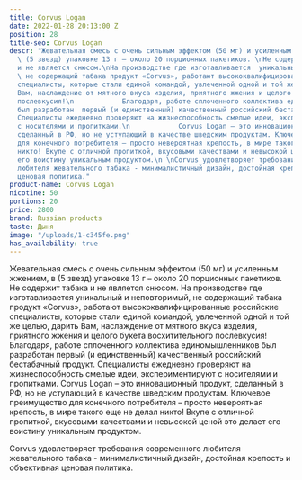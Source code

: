 ```yaml
---
title: Corvus Logan
date: 2022-01-28 20:13:00 Z
position: 28
title-seo: Corvus Logan
descr: "Жевательная смесь с очень сильным эффектом (50 мг) и усиленным жжением, в
  \ (5 звезд) упаковке 13 г – около 20 порционных пакетиков. \nНе содержит табака
  и не является снюсом.\nНа производстве где изготавливается  уникальный и неповторимый,
  \ не содержащий табака продукт «Corvus», работают высококвалифицированные российские
  специалисты, которые стали единой командой, увлеченной одной и той же целью, дарить
  Вам, наслаждение от мятного вкуса изделия, приятного жжения и целого букета восхитительного
  послевкусия!\n            Благодаря, работе сплоченного коллектива единомышленников
  был разработан  первый (и единственный) качественный российский бестабачный продукт.
  Специалисты ежедневно проверяют на жизнеспособность смелые идеи, экспериментируют
  с носителями и пропитками.\n            Corvus Logan – это инновационный продукт,
  сделанный в РФ, но не уступающий в качестве шведским продуктам. Ключевое преимущество
  для конечного потребителя – просто невероятная крепость, в мире такого еще не делал
  никто! Вкупе с отличной пропиткой, вкусовыми качествами и невысокой ценой это делает
  его воистину уникальным продуктом.\n \nCorvus удовлетворяет требования современного
  любителя жевательного табака - минималистичный дизайн, достойная крепость и объективная
  ценовая политика."
product-name: Corvus Logan
nicotine: 50
portions: 20
price: 2800
brand: Russian products
taste: Дыня
image: "/uploads/1-c345fe.png"
has_availability: true
---
```


Жевательная смесь с очень сильным эффектом (50 мг) и усиленным жжением, в  (5 звезд) упаковке 13 г – около 20 порционных пакетиков. 
Не содержит табака и не является снюсом.
На производстве где изготавливается  уникальный и неповторимый,  не содержащий табака продукт «Corvus», работают высококвалифицированные российские специалисты, которые стали единой командой, увлеченной одной и той же целью, дарить Вам, наслаждение от мятного вкуса изделия, приятного жжения и целого букета восхитительного послевкусия!
            Благодаря, работе сплоченного коллектива единомышленников был разработан  первый (и единственный) качественный российский бестабачный продукт. Специалисты ежедневно проверяют на жизнеспособность смелые идеи, экспериментируют с носителями и пропитками.
            Corvus Logan – это инновационный продукт, сделанный в РФ, но не уступающий в качестве шведским продуктам. Ключевое преимущество для конечного потребителя – просто невероятная крепость, в мире такого еще не делал никто! Вкупе с отличной пропиткой, вкусовыми качествами и невысокой ценой это делает его воистину уникальным продуктом.
 
Corvus удовлетворяет требования современного любителя жевательного табака - минималистичный дизайн, достойная крепость и объективная ценовая политика.